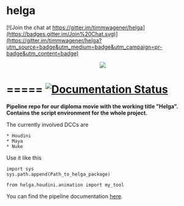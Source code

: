 
helga
=====

[![Join the chat at https://gitter.im/timmwagener/helga](https://badges.gitter.im/Join%20Chat.svg)](https://gitter.im/timmwagener/helga?utm_source=badge&utm_medium=badge&utm_campaign=pr-badge&utm_content=badge)

<div align="center">
	<a href="http://helga-docs.readthedocs.org/" target="_blank"><img src="http://www.kiiia.com/helga/images/github_readme_header.jpg"></a>
</div>

=====
[![Documentation Status](https://readthedocs.org/projects/helga-docs/badge/?version=latest)](https://readthedocs.org/projects/helga-docs/?badge=latest)
=====

**Pipeline repo for our diploma movie with the working title "Helga". Contains the script environment for the whole project.**

The currently involved DCCs are
	
	* Houdini
	* Maya
	* Nuke

Use it like this

	import sys
	sys.path.append(Path_to_helga_package)

	from helga.houdini.animation import my_tool

You can find the pipeline documentation [here](http://helga-docs.readthedocs.org/).